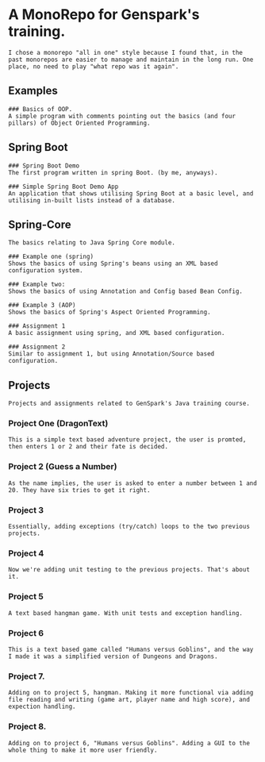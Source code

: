 
# A MonoRepo for Genspark's training.
	I chose a monorepo "all in one" style because I found that, in the past monorepos are easier to manage and maintain in the long run. One place, no need to play "what repo was it again".

## Examples
	### Basics of OOP.
	A simple program with comments pointing out the basics (and four pillars) of Object Oriented Programming. 


## Spring Boot
	### Spring Boot Demo
	The first program written in spring Boot. (by me, anyways). 
	
	### Simple Spring Boot Demo App
	An application that shows utilising Spring Boot at a basic level, and utilising in-built lists instead of a database.


## Spring-Core
	The basics relating to Java Spring Core module.
	
	### Example one (spring)
	Shows the basics of using Spring's beans using an XML based configuration system.
		
	### Example two:
	Shows the basics of using Annotation and Config based Bean Config.
	
	### Example 3 (AOP)
	Shows the basics of Spring's Aspect Oriented Programming.
	
	### Assignment 1
	A basic assignment using spring, and XML based configuration.
	
	### Assignment 2
	Similar to assignment 1, but using Annotation/Source based configuration. 
	
	

## Projects
	Projects and assignments related to GenSpark's Java training course.

### Project One (DragonText)
	This is a simple text based adventure project, the user is promted, then enters 1 or 2 and their fate is decided.
	
### Project 2 (Guess a Number)
	As the name implies, the user is asked to enter a number between 1 and 20. They have six tries to get it right.
	
### Project 3
	Essentially, adding exceptions (try/catch) loops to the two previous projects.
	
### Project 4
	Now we're adding unit testing to the previous projects. That's about it.
	
### Project 5
	A text based hangman game. With unit tests and exception handling.
	
### Project 6
	This is a text based game called "Humans versus Goblins", and the way I made it was a simplified version of Dungeons and Dragons.
	
### Project 7.
	Adding on to project 5, hangman. Making it more functional via adding file reading and writing (game art, player name and high score), and expection handling.
	
### Project 8.
	Adding on to project 6, "Humans versus Goblins". Adding a GUI to the whole thing to make it more user friendly.